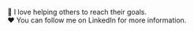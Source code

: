 
🤝 I love helping others to reach their goals.<br>:heart: You can follow me on LinkedIn for more information.



